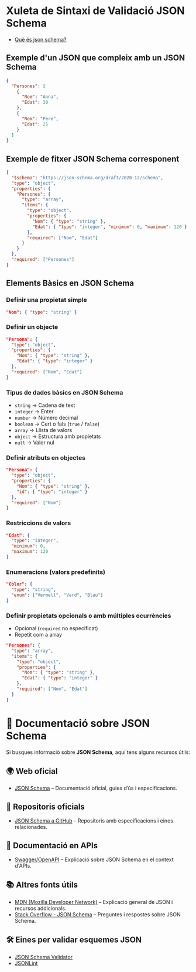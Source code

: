 # Xuleta de Sintaxi de Validació JSON Schema


* [Què és json schema?](https://json-schema.org/overview/what-is-jsonschema#what-is-json-schema)

## Exemple d'un JSON que compleix amb un JSON Schema

```json
{
  "Persones": [
    {
      "Nom": "Anna",
      "Edat": 30
    },
    {
      "Nom": "Pere",
      "Edat": 25
    }
  ]
}
```

## Exemple de fitxer JSON Schema corresponent

```json
{
  "$schema": "https://json-schema.org/draft/2020-12/schema",
  "type": "object",
  "properties": {
    "Persones": {
      "type": "array",
      "items": {
        "type": "object",
        "properties": {
          "Nom": { "type": "string" },
          "Edat": { "type": "integer", "minimum": 0, "maximum": 120 }
        },
        "required": ["Nom", "Edat"]
      }
    }
  },
  "required": ["Persones"]
}
```

## Elements Bàsics en JSON Schema

### Definir una propietat simple
```json
"Nom": { "type": "string" }
```

### Definir un objecte
```json
"Persona": {
  "type": "object",
  "properties": {
    "Nom": { "type": "string" },
    "Edat": { "type": "integer" }
  },
  "required": ["Nom", "Edat"]
}
```

### Tipus de dades bàsics en JSON Schema
- `string` → Cadena de text
- `integer` → Enter
- `number` → Número decimal
- `boolean` → Cert o fals (`true` / `false`)
- `array` → Llista de valors
- `object` → Estructura amb propietats
- `null` → Valor nul

### Definir atributs en objectes
```json
"Persona": {
  "type": "object",
  "properties": {
    "Nom": { "type": "string" },
    "id": { "type": "integer" }
  },
  "required": ["Nom"]
}
```

### Restriccions de valors
```json
"Edat": {
  "type": "integer",
  "minimum": 0,
  "maximum": 120
}
```

### Enumeracions (valors predefinits)
```json
"Color": {
  "type": "string",
  "enum": ["Vermell", "Verd", "Blau"]
}
```

### Definir propietats opcionals o amb múltiples ocurrències
- Opcional (`required` no especificat)
- Repetit com a array

```json
"Persones": {
  "type": "array",
  "items": {
    "type": "object",
    "properties": {
      "Nom": { "type": "string" },
      "Edat": { "type": "integer" }
    },
    "required": ["Nom", "Edat"]
  }
}
```


# 📖 Documentació sobre JSON Schema

Si busques informació sobre **JSON Schema**, aquí tens alguns recursos útils:

## 🌍 Web oficial
- [JSON Schema](https://json-schema.org/) – Documentació oficial, guies d’ús i especificacions.

## 📂 Repositoris oficials
- [JSON Schema a GitHub](https://github.com/json-schema-org) – Repositoris amb especificacions i eines relacionades.

## 📜 Documentació en APIs
- [Swagger/OpenAPI](https://swagger.io/docs/specification/data-models/) – Explicació sobre JSON Schema en el context d'APIs.

## 📚 Altres fonts útils
- [MDN (Mozilla Developer Network)](https://developer.mozilla.org/en-US/docs/Web/JSON) – Explicació general de JSON i recursos addicionals.
- [Stack Overflow - JSON Schema](https://stackoverflow.com/questions/tagged/json-schema) – Preguntes i respostes sobre JSON Schema.

## 🛠 Eines per validar esquemes JSON
- [JSON Schema Validator](https://www.jsonschemavalidator.net/)
- [JSONLint](https://jsonlint.com/)


